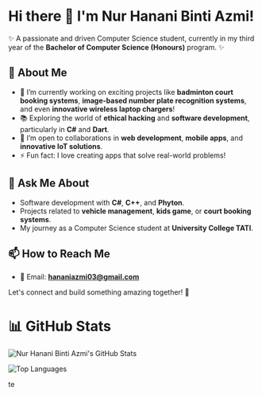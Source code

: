 
<!--
**hananiazmi/hananiazmi** is a ✨ _special_ ✨ repository because its `README.md` (this file) appears on your GitHub profile.

Here are some ideas to get you started:

- 🔭 I’m currently working on ...
- 🌱 I’m currently learning ...
- 👯 I’m looking to collaborate on ...
- 🤔 I’m looking for help with ...
- 💬 Ask me about ...
- 📫 How to reach me: ...
- 😄 Pronouns: ...
- ⚡ Fun fact: ...
-->

# Hi there 👋 I'm Nur Hanani Binti Azmi!  

✨ A passionate and driven Computer Science student, currently in my third year of the **Bachelor of Computer Science (Honours)** program. ✨  

## 🌱 About Me  
- 🔭 I’m currently working on exciting projects like **badminton court booking systems**, **image-based number plate recognition systems**, and even **innovative wireless laptop chargers**!  
- 📚 Exploring the world of **ethical hacking** and **software development**, particularly in **C#** and **Dart**.  
- 👯 I’m open to collaborations in **web development**, **mobile apps**, and **innovative IoT solutions**.  
- ⚡ Fun fact: I love creating apps that solve real-world problems!  

## 💬 Ask Me About  
- Software development with **C#**, **C++**, and **Phyton**.  
- Projects related to **vehicle management**, **kids game**, or **court booking systems**.  
- My journey as a Computer Science student at **University College TATI**.

## 📫 How to Reach Me  
- 📧 Email: **[hananiazmi03@gmail.com](mailto:hananiazmi03@gmail.com)**  

Let's connect and build something amazing together! 🚀  

# 📊 GitHub Stats  

![Nur Hanani Binti Azmi's GitHub Stats](https://github-readme-stats.vercel.app/api?username=hananiazmi&show_icons=true&theme=radical)  

![Top Languages](https://github-readme-stats.vercel.app/api/top-langs/?username=hananiazmi&layout=compact&theme=radical)  


te